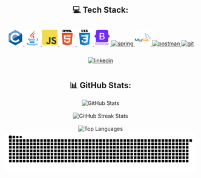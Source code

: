 <div style="
    display: flex; 
    flex-direction: column; 
    align-items: center; 
    justify-content: center; 
    text-align: center;
    width: 100%;">
    <h2>💻 Tech Stack:</h2>
    <p>
        <a target="_blank" href="https://raw.githubusercontent.com/devicons/devicon/master/icons/c/c-original.svg">
            <img src="https://raw.githubusercontent.com/devicons/devicon/master/icons/c/c-original.svg" alt="c" width="42" height="42" />
        </a>
        <a target="_blank" href="https://raw.githubusercontent.com/devicons/devicon/master/icons/java/java-original.svg">
            <img src="https://raw.githubusercontent.com/devicons/devicon/master/icons/java/java-original.svg" alt="java" width="42" height="42" />
        </a>
        <a target="_blank" href="https://raw.githubusercontent.com/devicons/devicon/master/icons/javascript/javascript-original.svg">
            <img src="https://raw.githubusercontent.com/devicons/devicon/master/icons/javascript/javascript-original.svg" alt="javascript" width="42" height="42" />
        </a>
        <a target="_blank" href="https://raw.githubusercontent.com/devicons/devicon/master/icons/html5/html5-original-wordmark.svg">
            <img src="https://raw.githubusercontent.com/devicons/devicon/master/icons/html5/html5-original-wordmark.svg" alt="html5" width="42" height="42" />
        </a>
        <a target="_blank" href="https://raw.githubusercontent.com/devicons/devicon/master/icons/css3/css3-original-wordmark.svg">
            <img src="https://raw.githubusercontent.com/devicons/devicon/master/icons/css3/css3-original-wordmark.svg" alt="css3" width="42" height="42" />
        </a>
        <a target="_blank" href="https://raw.githubusercontent.com/devicons/devicon/master/icons/bootstrap/bootstrap-plain-wordmark.svg">
            <img src="https://raw.githubusercontent.com/devicons/devicon/master/icons/bootstrap/bootstrap-plain-wordmark.svg" alt="bootstrap" width="42" height="42" />
        </a>
        <a target="_blank" href="https://www.vectorlogo.zone/logos/springio/springio-icon.svg">
            <img src="https://www.vectorlogo.zone/logos/springio/springio-icon.svg" alt="spring" width="42" height="42" />
        </a>
        <a target="_blank" href="https://raw.githubusercontent.com/devicons/devicon/master/icons/mysql/mysql-original-wordmark.svg">
            <img src="https://raw.githubusercontent.com/devicons/devicon/master/icons/mysql/mysql-original-wordmark.svg" alt="mysql" width="42" height="42" />
        </a>
        <a target="_blank" href="https://www.vectorlogo.zone/logos/getpostman/getpostman-icon.svg">
            <img src="https://www.vectorlogo.zone/logos/getpostman/getpostman-icon.svg" alt="postman" width="42" height="42" />
        </a>
        <a target="_blank" href="https://www.vectorlogo.zone/logos/git-scm/git-scm-icon.svg">
            <img src="https://www.vectorlogo.zone/logos/git-scm/git-scm-icon.svg" alt="git" width="42" height="42" />
        </a>
    </p>
    <p>
        <a target="_blank" href="https://www.linkedin.com/in/aleksandar-gadzhinski">
            <img src="https://img.shields.io/badge/linkedin-logo?style=for-the-badge&logo=linkedin&logoColor=white&color=%230a77b6" alt="linkedin" />
        </a>
    </p>
    <h2>📊 GitHub Stats:</h2>
    <img src="https://github-readme-stats.vercel.app/api?username=AlexGadjinski&theme=dark&hide_border=false&include_all_commits=false&count_private=false" alt="GitHub Stats" />
    <br/>
    <img src="https://nirzak-streak-stats.vercel.app/?user=AlexGadjinski&theme=dark&hide_border=false" alt="GitHub Streak Stats" />
    <br/>
    <img src="https://github-readme-stats.vercel.app/api/top-langs/?username=AlexGadjinski&theme=dark&hide_border=false&include_all_commits=false&count_private=false&layout=compact" alt="Top Languages" />
</div>


<picture>
  <source media="(prefers-color-scheme: dark)" srcset="https://raw.githubusercontent.com/AlexGadjinski/AlexGadjinski/output/github-snake-dark.svg" />
  <source media="(prefers-color-scheme: light)" srcset="https://raw.githubusercontent.com/AlexGadjinski/AlexGadjinski/output/github-snake.svg" />
  <img alt="github-snake" src="https://raw.githubusercontent.com/AlexGadjinski/AlexGadjinski/output/github-snake.svg" />
</picture>

